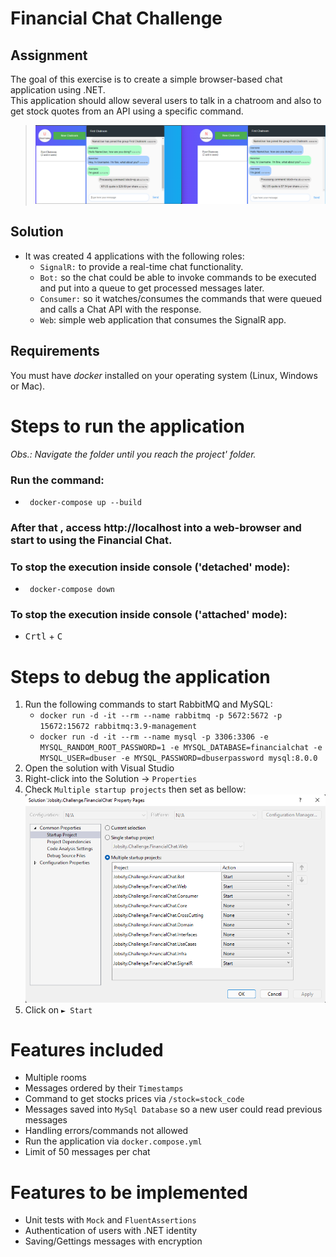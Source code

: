 # Financial Chat Challenge

## Assignment
The goal of this exercise is to create a simple browser-based chat application using .NET.  
This application should allow several users to talk in a chatroom and also to get stock quotes from an API using a specific command.

> ![Chat](/screenshots/chat_room.png?raw=true "Por hora")  

## Solution

* It was created 4 applications with the following roles:
    - `SignalR:` to provide a real-time chat functionality.
    - `Bot:` so the chat could be able to invoke commands to be executed and put into a queue to get processed messages later.
    - `Consumer:` so it watches/consumes the commands that were queued and calls a Chat API with the response.
    - `Web`: simple web application that consumes the SignalR app.

## Requirements
You must have *docker* installed on your operating system (Linux, Windows or Mac).  

# Steps to run the application

*Obs.: Navigate the folder until you reach the project' folder.*

### Run the command:
- ` docker-compose up --build` 

### After that , access http://localhost into a web-browser and start to using the **Financial Chat**.

### To stop the execution inside console ('detached' mode):
- ` docker-compose down` 

###  To stop the execution inside console ('attached' mode):
- <kbd>Crtl</kbd> + <kbd>C</kbd>
 
# Steps to debug the application

1. Run the following commands to start RabbitMQ and MySQL:  
    - `docker run -d -it --rm --name rabbitmq -p 5672:5672 -p 15672:15672 rabbitmq:3.9-management`  
    - `docker run -d -it --rm --name mysql -p 3306:3306 -e MYSQL_RANDOM_ROOT_PASSWORD=1 -e MYSQL_DATABASE=financialchat -e MYSQL_USER=dbuser -e MYSQL_PASSWORD=dbuserpassword mysql:8.0.0`
1. Open the solution with Visual Studio  
2. Right-click into the Solution -> `Properties`  
3. Check `Multiple startup projects` then set as bellow:  
![Startup](/screenshots/multiple_startup.png?raw=true "Por hora")  
4. Click on `► Start`  

# Features included

- Multiple rooms
- Messages ordered by their `Timestamps`
- Command to get stocks prices via `/stock=stock_code`
- Messages saved into `MySql Database` so a new user could read previous messages
- Handling errors/commands not allowed
- Run the application via `docker.compose.yml`
- Limit of 50 messages per chat

# Features to be implemented

- Unit tests with `Mock` and `FluentAssertions`
- Authentication of users with .NET identity
- Saving/Gettings messages with encryption
